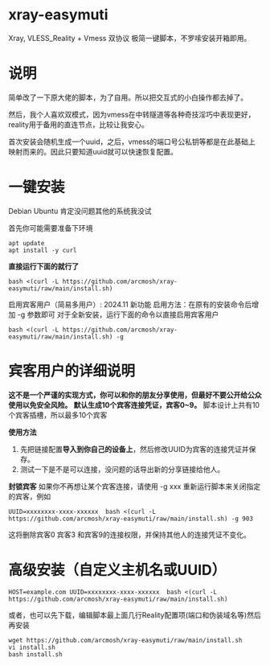 # xray-easymuti
Xray, VLESS_Reality + Vmess 双协议 极简一键脚本，不罗嗦安装开箱即用。

# 说明 
简单改了一下原大佬的脚本，为了自用。所以把交互式的小白操作都去掉了。  

然后，我个人喜欢双模式，因为vmess在中转隧道等各种奇技淫巧中表现更好，reality用于备用的直连节点，比较让我安心。  

首次安装会随机生成一个uuid，之后，vmess的端口号公私钥等都是在此基础上映射而来的。因此只要知道uuid就可以快速恢复配置。

# 一键安装

Debian Ubuntu 肯定没问题其他的系统我没试

首先你可能需要准备下环境
```
apt update
apt install -y curl
```

**直接运行下面的就行了**
```
bash <(curl -L https://github.com/arcmosh/xray-easymuti/raw/main/install.sh)
```

启用宾客用户（简易多用户）: 2024.11 新功能
启用方法：在原有的安装命令后增加 -g 参数即可
对于全新安装，运行下面的命令以直接启用宾客用户
```
bash <(curl -L https://github.com/arcmosh/xray-easymuti/raw/main/install.sh) -g
```

# 宾客用户的详细说明
**这不是一个严谨的实现方式，你可以和你的朋友分享使用，但最好不要公开给公众使用以免安全风险。**
**默认生成10个宾客连接凭证，宾客0~9。** 脚本设计上共有10个宾客插槽，所以最多10个宾客

**使用方法**
1. 先把链接配置**导入到你自己的设备上**，然后修改UUID为宾客的连接凭证并保存。
2. 测试一下是不是可以连接，没问题的话导出新的分享链接给他人。

**封锁宾客**
如果你不再想让某个宾客连接，请使用 -g xxx 重新运行脚本来关闭指定的宾客，例如
```
UUID=xxxxxxxx-xxxx-xxxxxx  bash <(curl -L https://github.com/arcmosh/xray-easymuti/raw/main/install.sh) -g 903
```
这将删除宾客0 宾客3 和宾客9的连接权限，并保持其他人的连接凭证不变化。

# 高级安装（自定义主机名或UUID）
```
HOST=example.com UUID=xxxxxxxx-xxxx-xxxxxx  bash <(curl -L https://github.com/arcmosh/xray-easymuti/raw/main/install.sh)
```
或者，也可以先下载，编辑脚本最上面几行Reality配置项(端口和伪装域名等)然后再安装
```
wget https://github.com/arcmosh/xray-easymuti/raw/main/install.sh
vi install.sh
bash install.sh
```
